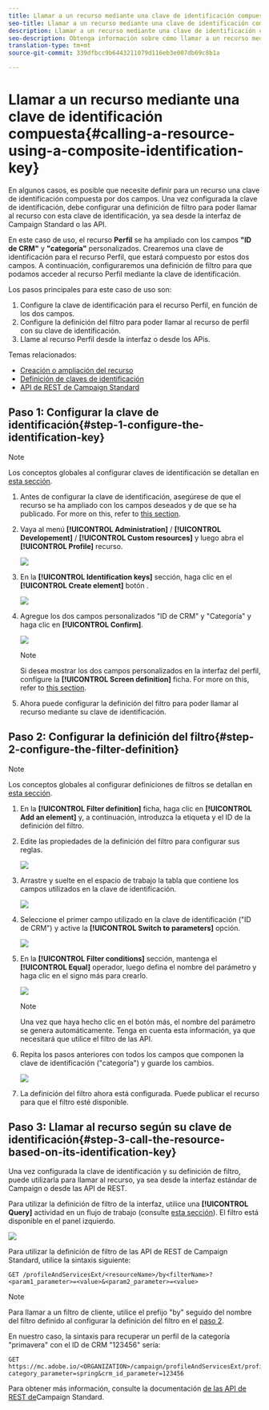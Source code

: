 ```yaml
---
title: Llamar a un recurso mediante una clave de identificación compuesta
seo-title: Llamar a un recurso mediante una clave de identificación compuesta
description: Llamar a un recurso mediante una clave de identificación compuesta
seo-description: Obtenga información sobre cómo llamar a un recurso mediante una clave de identificación compuesta
translation-type: tm+mt
source-git-commit: 339dfbcc9b6443211079d116eb3e007db69c8b1a

---
```



# Llamar a un recurso mediante una clave de identificación compuesta{#calling-a-resource-using-a-composite-identification-key}

En algunos casos, es posible que necesite definir para un recurso una clave de identificación compuesta por dos campos. Una vez configurada la clave de identificación, debe configurar una definición de filtro para poder llamar al recurso con esta clave de identificación, ya sea desde la interfaz de Campaign Standard o las API.

En este caso de uso, el recurso **Perfil** se ha ampliado con los campos **"ID de CRM"** y **"categoría"** personalizados. Crearemos una clave de identificación para el recurso Perfil, que estará compuesto por estos dos campos. A continuación, configuraremos una definición de filtro para que podamos acceder al recurso Perfil mediante la clave de identificación.

Los pasos principales para este caso de uso son:

1. Configure la clave de identificación para el recurso Perfil, en función de los dos campos.
1. Configure la definición del filtro para poder llamar al recurso de perfil con su clave de identificación.
1. Llame al recurso Perfil desde la interfaz o desde los APis.

Temas relacionados:

* [Creación o ampliación del recurso](../../developing/using/creating-or-extending-the-resource.md)
* [Definición de claves de identificación](../../developing/using/configuring-the-resource-s-data-structure.md#defining-identification-keys)
* [API de REST de Campaign Standard](https://docs.campaign.adobe.com/doc/standard/en/api/ACS_API.html)

## Paso 1: Configurar la clave de identificación{#step-1-configure-the-identification-key}

>[!NOTE]
> Los conceptos globales al configurar claves de identificación se detallan en [esta sección](../../developing/using/configuring-the-resource-s-data-structure.md#defining-identification-keys).

1. Antes de configurar la clave de identificación, asegúrese de que el recurso se ha ampliado con los campos deseados y de que se ha publicado. For more on this, refer to [this section](../../developing/using/creating-or-extending-the-resource.md).

1. Vaya al menú **[!UICONTROL Administration]** / **[!UICONTROL Developement]** / **[!UICONTROL Custom resources]** y luego abra el **[!UICONTROL Profile]** recurso.

   ![](assets/uc_idkey1.png)

1. En la **[!UICONTROL Identification keys]** sección, haga clic en el **[!UICONTROL Create element]** botón .

   ![](assets/uc_idkey2.png)

1. Agregue los dos campos personalizados "ID de CRM" y "Categoría" y haga clic en **[!UICONTROL Confirm]**.

   ![](assets/uc_idkey3.png)

   >[!NOTE]
   > Si desea mostrar los dos campos personalizados en la interfaz del perfil, configure la **[!UICONTROL Screen definition]** ficha. For more on this, refer to [this section](../../developing/using/configuring-the-screen-definition.md).

1. Ahora puede configurar la definición del filtro para poder llamar al recurso mediante su clave de identificación.

## Paso 2: Configurar la definición del filtro{#step-2-configure-the-filter-definition}

>[!NOTE]
> Los conceptos globales al configurar definiciones de filtros se detallan en [esta sección](../../developing/using/configuring-filter-definition.md).

1. En la **[!UICONTROL Filter definition]** ficha, haga clic en **[!UICONTROL Add an element]** y, a continuación, introduzca la etiqueta y el ID de la definición del filtro.

1. Edite las propiedades de la definición del filtro para configurar sus reglas.

   ![](assets/uc_idkey4.png)

1. Arrastre y suelte en el espacio de trabajo la tabla que contiene los campos utilizados en la clave de identificación.

   ![](assets/uc_idkey5.png)

1. Seleccione el primer campo utilizado en la clave de identificación ("ID de CRM") y active la **[!UICONTROL Switch to parameters]** opción.

   ![](assets/uc_idkey6.png)

1. En la **[!UICONTROL Filter conditions]** sección, mantenga el **[!UICONTROL Equal]** operador, luego defina el nombre del parámetro y haga clic en el signo más para crearlo.

   ![](assets/uc_idkey7.png)

   >[!NOTE]
   > Una vez que haya hecho clic en el botón más, el nombre del parámetro se genera automáticamente. Tenga en cuenta esta información, ya que necesitará que utilice el filtro de las API.

1. Repita los pasos anteriores con todos los campos que componen la clave de identificación ("categoría") y guarde los cambios.

   ![](assets/uc_idkey8.png)

1. La definición del filtro ahora está configurada. Puede publicar el recurso para que el filtro esté disponible.

## Paso 3: Llamar al recurso según su clave de identificación{#step-3-call-the-resource-based-on-its-identification-key}

Una vez configurada la clave de identificación y su definición de filtro, puede utilizarla para llamar al recurso, ya sea desde la interfaz estándar de Campaign o desde las API de REST.

Para utilizar la definición de filtro de la interfaz, utilice una **[!UICONTROL Query]** actividad en un flujo de trabajo (consulte [esta sección](../../automating/using/query.md)). El filtro está disponible en el panel izquierdo.

![](assets/uc_idkey9.png)

Para utilizar la definición de filtro de las API de REST de Campaign Standard, utilice la sintaxis siguiente:

```
GET /profileAndServicesExt/<resourceName>/by<filterName>?<param1_parameter>=<value>&<param2_parameter>=<value>
```

>[!NOTE]
>Para llamar a un filtro de cliente, utilice el prefijo "by" seguido del nombre del filtro definido al configurar la definición del filtro en el [paso 2](../../developing/using/uc-calling-resource-id-key.md#step-2-configure-the-filter-definition).

En nuestro caso, la sintaxis para recuperar un perfil de la categoría "primavera" con el ID de CRM "123456" sería:

```
GET https://mc.adobe.io/<ORGANIZATION>/campaign/profileAndServicesExt/profile/byidentification_key?category_parameter=spring&crm_id_parameter=123456
```

Para obtener más información, consulte la documentación [de las API de REST de](https://docs.campaign.adobe.com/doc/standard/en/api/ACS_API.html#filtering)Campaign Standard.